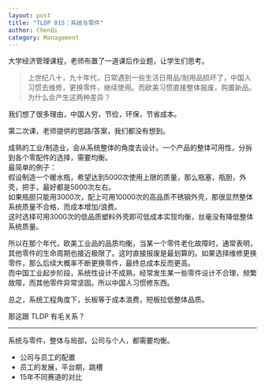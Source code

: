 ```yaml
---
layout: post
title: "TLDP 015：系统与零件"
author: ChenQi
category: Management
---
```


大学经济管理课程，老师布置了一道课后作业题，让学生们思考。

> 上世纪八十，九十年代，日常遇到一些生活日用品/耐用品损坏了，中国人习惯去维修，更换零件，继续使用。而欧美习惯直接整体报废，购置新品。  
为什么会产生这两种差异？

我们想了很多理由，中国人穷，节俭，环保，节省成本。

第二次课，老师提供的思路/答案，我们都没有想到。

成熟的工业/制造业，会从系统整体的角度去设计。一个产品的整体可用性，分拆到各个零配件的选择，需要均衡。  
最简单的例子：  
假设制造一个暖水瓶，希望达到5000次使用上限的质量，那么瓶塞，瓶胆，外壳，把手，最好都是5000次左右。  
如果瓶胆只能用3000次，配上可用10000次的高品质不锈钢外壳，那很显然整体系统质量不合格，而成本增加/浪费。  
这时选择可用3000次的低品质塑料外壳即可低成本实现均衡，丝毫没有降低整体系统质量。  

所以在那个年代，欧美工业品的品质均衡，当某一个零件老化故障时，通常表明，其他零件的生命周期也接近极限了。这时直接报废是最划算的。如果选择维修更换零件，那么后续大概率不断更换零件，最终总成本反而更高。  
而中国工业起步阶段，系统性设计不成熟，经常发生某一些零件设计不合理，频繁故障，而其他零件异常坚固。所以中国人习惯修东西。  

总之，系统工程角度下，长板等于成本浪费，短板拉低整体品质。  

那这跟 TLDP 有毛关系？

--------

系统与零件，整体与局部，公司与个人，都需要均衡。  




+ 公司与员工的配置
+ 员工的发展，平台期，跳槽
+ 15年不同赛道的对比
